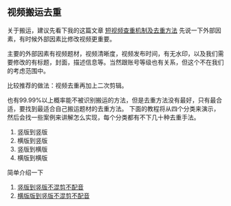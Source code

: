 
## 视频搬运去重

关于搬运，建议先看下我的这篇文章 [短视频查重机制及去重方法](https://zhuanlan.zhihu.com/p/144004218)
先说一下外部因素，有时候外部因素比修改视频更重要。

主要的外部因素有视频题材，视频清晰度，视频发布时间，有无水印，以及我们需要修改的有标题，封面，描述信息等。当然跟账号等级也有关系，但这个不在我们的考虑范围中。

比较推荐的做法：视频去重再加上二次剪辑。

也有99.99%以上概率能不被识别搬运的方法，但是去重方法没有最好，只有最合适，要找到最适合自己搬运题材的去重方法。
下面的教程将从四个分类来演示，然后会找一些案例来讲解怎么实现，每个分类都有不下几十种去重手法。
1. 竖版到竖版
2. 横版到竖版
3. 竖版到横版
4. 横版到横版


简单介绍一下
1. [竖版到竖版不混剪不配音](https://www.bilibili.com/video/BV1iV411m7GW/)
2. [横版版到竖版不混剪不配音](https://www.bilibili.com/video/BV16K411P7fK/)